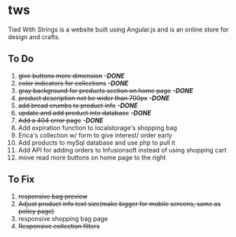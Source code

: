 # tws

Tied With Strings is a website built using Angular.js and is an online store for design and crafts.

## To Do
1. ~~give buttons more dimension~~ **_-DONE_**
2. ~~color indicators for collections~~ **_-DONE_**
3. ~~gray background for products section on home page~~ **_-DONE_**
4. ~~product description not be wider than 700px~~ **_-DONE_**
5. ~~add bread crumbs to product info~~ **_-DONE_**
6. ~~update and add product into database~~ **_-DONE_**
7. ~~Add a 404 error page~~ **_-DONE_**
8. Add expiration function to localstorage's shopping bag
9. Erica's collection w/ form to give interest/ order early
10. Add products to mySql database and use php to pull it
11. Add API for adding orders to Infusionsoft instead of using shopping cart
12. move read more buttons on home page to the right

## To Fix
1. ~~responsive bag preview~~
2. ~~Adjust product info text size(make bigger for mobile screens, same as policy page)~~
3. responsive shopping bag page
4. ~~Responsive collection filters~~
